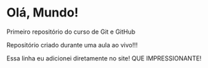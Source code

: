 # Olá, Mundo!
 Primeiro repositório do curso de Git e GitHub

Repositório criado durante uma aula ao vivo!!!

Essa linha eu adicionei diretamente no site! QUE IMPRESSIONANTE!
